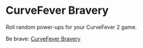 # CurveFever Bravery

Roll random power-ups for your CurveFever 2 game.

Be brave: [CurveFever Bravery](https://gustavat.github.io/cfbravery/)
